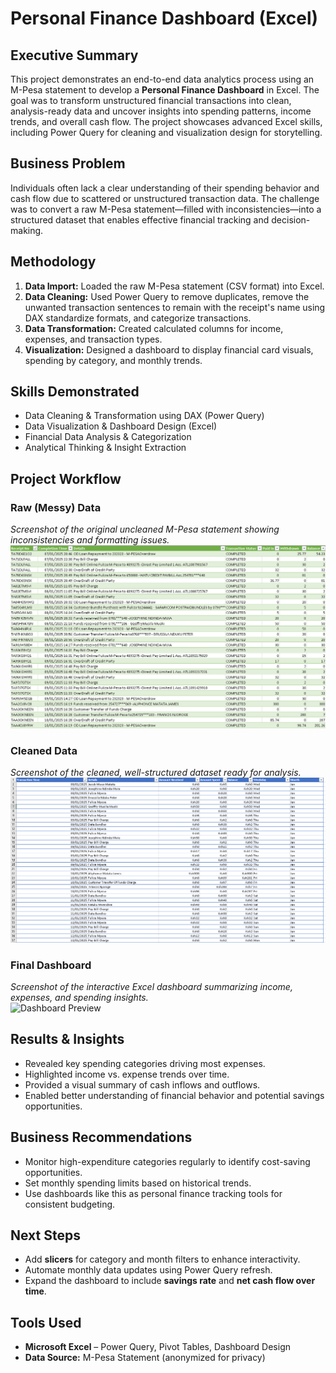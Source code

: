 # Personal Finance Dashboard (Excel)

## Executive Summary
This project demonstrates an end-to-end data analytics process using an M-Pesa statement to develop a **Personal Finance Dashboard** in Excel. The goal was to transform unstructured financial transactions into clean, analysis-ready data and uncover insights into spending patterns, income trends, and overall cash flow. The project showcases advanced Excel skills, including Power Query for cleaning and visualization design for storytelling.

## Business Problem
Individuals often lack a clear understanding of their spending behavior and cash flow due to scattered or unstructured transaction data. The challenge was to convert a raw M-Pesa statement—filled with inconsistencies—into a structured dataset that enables effective financial tracking and decision-making.

## Methodology
1. **Data Import:** Loaded the raw M-Pesa statement (CSV format) into Excel.  
2. **Data Cleaning:** Used Power Query to remove duplicates, remove the unwanted transaction sentences to remain with the receipt's name using DAX standardize formats, and categorize transactions.  
3. **Data Transformation:** Created calculated columns for income, expenses, and transaction types.  
4. **Visualization:** Designed a dashboard to display financial card visuals, spending by category, and monthly trends.


## Skills Demonstrated
- Data Cleaning & Transformation using DAX (Power Query)  
- Data Visualization & Dashboard Design (Excel)  
- Financial Data Analysis & Categorization  
- Analytical Thinking & Insight Extraction  


## Project Workflow

### Raw (Messy) Data
*Screenshot of the original uncleaned M-Pesa statement showing inconsistencies and formatting issues.*  
![Messy Mpesa Statement Spreadsheet](./Messy%20Mpesa%20Statement%20Spreadsheet.png)
### Cleaned Data
*Screenshot of the cleaned, well-structured dataset ready for analysis.*  
![Clean M-Pesa Statement Spreadsheet](./Clean%20Mpesa%20Statement%20Spreadsheet.png)
### Final Dashboard
*Screenshot of the interactive Excel dashboard summarizing income, expenses, and spending insights.*  
![Dashboard Preview](./images/dashboard.png)


##  Results & Insights
- Revealed key spending categories driving most expenses.  
- Highlighted income vs. expense trends over time.  
- Provided a visual summary of cash inflows and outflows.  
- Enabled better understanding of financial behavior and potential savings opportunities.


##  Business Recommendations
- Monitor high-expenditure categories regularly to identify cost-saving opportunities.  
- Set monthly spending limits based on historical trends.  
- Use dashboards like this as personal finance tracking tools for consistent budgeting.


##  Next Steps
- Add **slicers** for category and month filters to enhance interactivity.  
- Automate monthly data updates using Power Query refresh.  
- Expand the dashboard to include **savings rate** and **net cash flow over time**.


##  Tools Used
- **Microsoft Excel** – Power Query, Pivot Tables, Dashboard Design  
- **Data Source:** M-Pesa Statement (anonymized for privacy)
